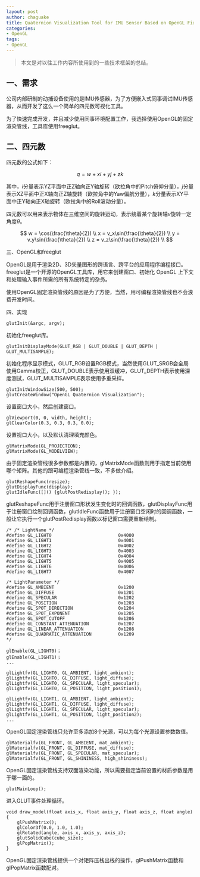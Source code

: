 ```yaml
---
layout: post
author: chaguake
title: Quaternion Visualization Tool for IMU Sensor Based on OpenGL Fixed Rendering Pipeline
categories: 
- OpenGL
tags: 
- OpenGL
---
```


> 本文是对以往工作内容所使用到的一些技术框架的总结。

## 一、需求

公司内部研制的动捕设备使用的是IMU传感器，为了方便嵌入式同事调试IMU传感器，从而开发了这么一个简单的四元数可视化工具。

为了快速完成开发，并且减少使用同事环境配置工作，我选择使用OpenGL的固定渲染管线，工具库使用freeglut。

## 二、四元数

四元数的公式如下：

$$
q = w + xi + yj + zk
$$

其中，$i$分量表示YZ平面中正Z轴向正Y轴旋转（欧拉角中的Pitch俯仰分量），$j$分量表示XZ平面中正X轴向正Z轴旋转（欧拉角中的Yaw偏航分量），$k$分量表示XY平面中正Y轴向正X轴旋转（欧拉角中的Roll滚动分量）。

四元数可以用来表示物体在三维空间的旋转运动，表示绕着某个旋转轴$v$旋转一定角度$θ$。

$$
w = \cos(\frac{\theta}{2}) \\
x = v_x\sin(\frac{\theta}{2}) \\
y = v_y\sin(\frac{\theta}{2}) \\
z = v_z\sin(\frac{\theta}{2}) \\
$$

三、OpenGL和freeglut

OpenGL是用于渲染2D、3D矢量图形的跨语言、跨平台的应用程序编程接口。freeglut是一个开源的OpenGL工具库，用它来创建窗口、初始化 OpenGL 上下文和处理输入事件所需的所有系统特定的杂务。

使用OpenGL固定渲染管线的原因是为了方便，当然，用可编程渲染管线也不会浪费开发时间。

四、实现

```
glutInit(&argc, argv);
```

初始化freeglut库。

```
glutInitDisplayMode(GLUT_RGB | GLUT_DOUBLE | GLUT_DEPTH | GLUT_MULTISAMPLE);
```

初始化程序显示模式，GLUT_RGB设置RGB模式，当然使用GLUT_SRGB会全局使用Gamma校正，GLUT_DOUBLE表示使用双缓冲，GLUT_DEPTH表示使用深度测试，GLUT_MULTISAMPLE表示使用多重采样。

```
glutInitWindowSize(500, 500); 
glutCreateWindow("OpenGL Quaternion Visualization");
```

设置窗口大小，然后创建窗口。

```
glViewport(0, 0, width, height); 
glClearColor(0.3, 0.3, 0.3, 0.0);
```

设置视口大小，以及默认清理填充颜色。

```
glMatrixMode(GL_PROJECTION); 
glMatrixMode(GL_MODELVIEW);
```

由于固定渲染管线很多参数都是内置的，glMatrixMode函数则用于指定当前使用哪个矩阵。其他的跟可编程渲染管线一致，不多做介绍。

```
glutReshapeFunc(resize); 
glutDisplayFunc(display); 
glutIdleFunc([]() {glutPostRedisplay(); });
```

glutReshapeFunc用于注册窗口形状发生变化时的回调函数，glutDisplayFunc用于注册窗口绘制回调函数，glutIdleFunc函数用于注册窗口空闲时的回调函数，一般让它执行一个glutPostRedisplay函数以标记窗口需要重新绘制。

```
/* /* LightName */ 
#define GL_LIGHT0                         0x4000 
#define GL_LIGHT1                         0x4001 
#define GL_LIGHT2                         0x4002 
#define GL_LIGHT3                         0x4003 
#define GL_LIGHT4                         0x4004 
#define GL_LIGHT5                         0x4005 
#define GL_LIGHT6                         0x4006 
#define GL_LIGHT7                         0x4007 

/* LightParameter */ 
#define GL_AMBIENT                        0x1200 
#define GL_DIFFUSE                        0x1201 
#define GL_SPECULAR                       0x1202 
#define GL_POSITION                       0x1203 
#define GL_SPOT_DIRECTION                 0x1204 
#define GL_SPOT_EXPONENT                  0x1205 
#define GL_SPOT_CUTOFF                    0x1206 
#define GL_CONSTANT_ATTENUATION           0x1207 
#define GL_LINEAR_ATTENUATION             0x1208 
#define GL_QUADRATIC_ATTENUATION          0x1209 
*/ 

glEnable(GL_LIGHT0)； 
glEnable(GL_LIGHT1)； 
... 

glLightfv(GL_LIGHT0, GL_AMBIENT, light_ambient); 
glLightfv(GL_LIGHT0, GL_DIFFUSE, light_diffuse); 
glLightfv(GL_LIGHT0, GL_SPECULAR, light_specular); 
glLightfv(GL_LIGHT0, GL_POSITION, light_position1); 

glLightfv(GL_LIGHT1, GL_AMBIENT, light_ambient); 
glLightfv(GL_LIGHT1, GL_DIFFUSE, light_diffuse); 
glLightfv(GL_LIGHT1, GL_SPECULAR, light_specular); 
glLightfv(GL_LIGHT1, GL_POSITION, light_position2); 
...

```

OpenGL固定渲染管线只允许至多添加8个光源，可以为每个光源设置参数数值。

```
glMaterialfv(GL_FRONT, GL_AMBIENT, mat_ambient); 
glMaterialfv(GL_FRONT, GL_DIFFUSE, mat_diffuse); 
glMaterialfv(GL_FRONT, GL_SPECULAR, mat_specular); 
glMaterialfv(GL_FRONT, GL_SHININESS, high_shininess);
```

OpenGL固定渲染管线支持双面渲染功能，所以需要指定当前设置的材质参数是用于哪一面的。

```
glutMainLoop();
```

进入GLUT事件处理循环。

```
void draw_model(float axis_x, float axis_y, float axis_z, float angle) 
{   
	glPushMatrix();   
	glColor3f(0.0, 1.0, 1.0);   
	glRotated(angle, axis_x, axis_y, axis_z);   
	glutSolidCube(cube_size);   
	glPopMatrix(); 
}
```

OpenGL固定渲染管线提供一个对矩阵压栈出栈的操作，glPushMatrix函数和glPopMatrix函数配对。